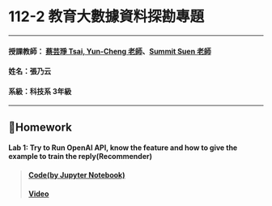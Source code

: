 # 112-2 教育大數據資料探勘專題
***
 #### 授課教師： [蔡芸琤 Tsai, Yun-Cheng 老師](https://github.com/pecu?tab=repositories)、[Summit Suen 老師](https://hackmd.io/@suensummit)
 #### 姓名：張乃云
 #### 系級：科技系 3年級
***
## 🙌Homework
#### Lab 1: Try to Run OpenAI API, know the feature and how to give the example to train the reply(Recommender)
> #### [Code(by Jupyter Notebook)](https://github.com/41071119H-Irene/data_mining/blob/main/Lab%201.ipynb)
> #### [Video]()

